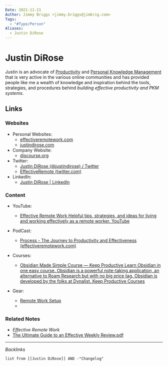 ```yaml
---
Date: 2021-11-21
Author: Jimmy Briggs <jimmy.briggs@jimbrig.com>
Tags:
  - "#Type/Person"
Aliases:
  - Justin DiRose
---
```


# Justin DiRose

Justin is an advocate of [Productivity](../MOCs/Productivity.md) and [Personal Knowledge Management](../MOCs/Personal%20Knowledge%20Management.md) that is very active in the various online communities and has provided people like me a wealth of knowledge and inspiration behind the tools, strategies, and procedures behind *building effective productivity and PKM systems*.

## Links

### Websites

* Personal Websites:
  * [effectiveremotework.com](https://effectiveremotework.com) 
  * [justindirose.com](https://justindirose.com/)
* Company Website: 
  * [discourse.org](http://discourse.org/)
* Twitter: 
  * [Justin DiRose (@justindirose) / Twitter](https://twitter.com/justindirose)
  * [EffectiveRemote (twitter.com)](https://twitter.com/EffectiveRemote)
* LinkedIn:
  * [Justin DiRose | LinkedIn](https://www.linkedin.com/in/justin-dirose-7575b965/)

### Content

* YouTube:
  
  * [Effective Remote Work Helpful tips, strategies, and ideas for living and working effectively as a remote worker. YouTube](https://www.youtube.com/channel/UCkzyo69rqBoBJUyQ9jo53Bw)
* PodCast:
  
  * [Process - The Journey to Productivity and Effectiveness (effectiveremotework.com)](https://podcast.effectiveremotework.com/)
* Courses:
  
  * [Obsidian Made Simple Course — Keep Productive Learn Obsidian in one easy course. Obsidian is a powerful note-taking application, an alternative to Roam Research but with no big price tag. Obsidian is developed by the folks at Dynalist. Keep Productive Courses](https://www.keepproductive.com/obsidian-made-simple)
* Gear:
  
  * [Remote Work Setup](https://justindirose.com/remote-work-gear/)
  * 

### Related Notes

* *Effective Remote Work*
* [The Ultimate Guide to an Effective Weekly Review.pdf](../Reference/PDFs/The%20Ultimate%20Guide%20to%20an%20Effective%20Weekly%20Review.pdf)

---

*Backlinks*

````dataview
list from [[Justin DiRose]] AND -"Changelog"
````

